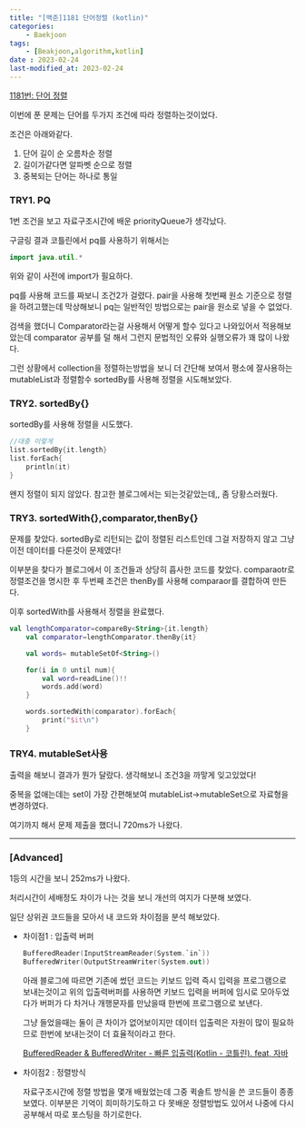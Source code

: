 ```yaml
---
title: "[백준]1181 단어정렬 (kotlin)"
categories:
    - Baekjoon
tags:
    - [Beakjoon,algorithm,kotlin]
date : 2023-02-24
last-modified_at: 2023-02-24
---
```

[1181번: 단어 정렬](https://www.acmicpc.net/problem/1181)

이번에 푼 문제는 단어를 두가지 조건에 따라 정렬하는것이었다.

조건은 아래와같다.

1. 단어 길이 순 오름차순 정렬
2. 길이가같다면 알파벳 순으로 정렬
3. 중복되는 단어는 하나로 통일

### TRY1. PQ

1번 조건을 보고 자료구조시간에 배운 priorityQueue가 생각났다. 

구글링 결과 코틀린에서 pq를 사용하기 위해서는 

```kotlin
import java.util.*
```

위와 같이 사전에 import가 필요하다.

pq를 사용해 코드를 짜보니 조건2가 걸렸다. pair을 사용해 첫번째 원소 기준으로 정렬을 하려고했는데 막상해보니 pq는 일반적인 방법으로는 pair을 원소로 넣을 수 없었다.

검색을 했더니 Comparator라는걸 사용해서 어떻게 할수 있다고 나와있어서 적용해보았는데 comparator 공부를 덜 해서 그런지 문법적인 오류와 실행오류가 꽤 많이 나왔다. 

그런 상황에서 collection을 정렬하는방법을 보니 더 간단해 보여서 평소에 잘사용하는 mutableList과 정렬함수 sortedBy를 사용해 정렬을 시도해보았다.

### TRY2. sortedBy{}

sortedBy를 사용해 정렬을 시도했다. 

```kotlin
//대충 이렇게
list.sortedBy{it.length}
list.forEach{
	println(it)
}
```

왠지 정렬이 되지 않았다. 참고한 블로그에서는 되는것같았는데,, 좀 당황스러웠다.

### TRY3. sortedWith{},comparator,thenBy{}

문제를 찾았다. sortedBy로 리턴되는 값이 정렬된 리스트인데 그걸 저장하지 않고 그냥 이전 데이터를 다룬것이 문제였다!

이부분을 찾다가 블로그에서 이 조건들과 상당히 흡사한 코드를 찾았다. comparaotr로 정렬조건을 명시한 후 두번째 조건은 thenBy를 사용해 comparaor를 결합하여 만든다.

이후 sortedWith를 사용해서 정렬을 완료했다.

```kotlin
val lengthComparator=compareBy<String>{it.length}
    val comparator=lengthComparator.thenBy{it}

    val words= mutableSetOf<String>()

    for(i in 0 until num){
        val word=readLine()!!
        words.add(word)
    }

    words.sortedWith(comparator).forEach{
        print("$it\n")
    }
```

### TRY4. mutableSet사용

출력을 해보니 결과가 뭔가 달랐다. 생각해보니 조건3을 까맣게 잊고있었다!

중복을 없애는데는 set이 가장 간편해보여 mutableList→mutableSet으로 자료형을 변경하였다.

여기까지 해서 문제 제출을 했더니 720ms가 나왔다.

---

### [Advanced]
1등의 시간을 보니 252ms가 나왔다.

처리시간이 세배정도 차이가 나는 것을 보니 개선의 여지가 다분해 보였다. 

일단 상위권 코드들을 모아서 내 코드와 차이점을 분석 해보았다.

- 차이점1 : 입출력 버퍼
    
    ```kotlin
    BufferedReader(InputStreamReader(System.`in`))
    BufferedWriter(OutputStreamWriter(System.out))
    ```
    
    아래 블로그에 따르면 기존에 썼던 코드는 키보드 입력 즉시 입력을 프로그램으로 보내는것이고 위의 입출력버퍼를 사용하면 키보드 입력을 버퍼에 임시로 모아두었다가 버퍼가 다 차거나 개행문자를 만났을때 한번에 프로그램으로 보낸다.
    
    그냥 들었을때는 둘이 큰 차이가 없어보이지만 데이터 입출력은 자원이 많이 필요하므로 한번에 보내는것이 더 효율적이라고 한다.
    
    [BufferedReader & BufferedWriter - 빠른 입출력(Kotlin - 코틀린). feat, 자바](https://soopeach.tistory.com/257)
    
    
- 차이점2 : 정렬방식
    
    자료구조시간에 정렬 방법을 몇개 배웠었는데 그중 퀵솔트 방식을 쓴 코드들이 종종 보였다. 이부분은 기억이 희미하기도하고 다 못배운 정렬방법도 있어서 나중에 다시 공부해서 따로 포스팅을 하기로한다.